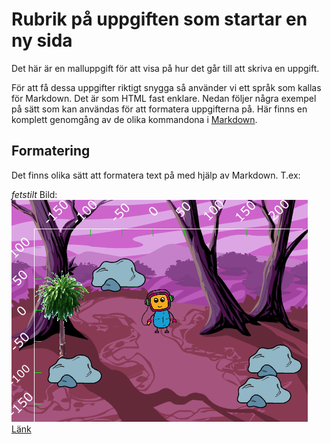 # Rubrik på uppgiften som startar en ny sida

Det här är en malluppgift för att visa på hur det går till att skriva en uppgift.

För att få dessa uppgifter riktigt snygga så använder vi ett språk som kallas för Markdown. Det är som HTML fast enklare. Nedan följer några exempel
på sätt som kan användas för att formatera uppgifterna på.
Här finns en komplett genomgång av de olika kommandona i <a href="https://github.com/adam-p/markdown-here/wiki/Markdown-Cheatsheet">Markdown</a>.

## Formatering

Det finns olika sätt att formatera text på med hjälp av Markdown. T.ex:

*fetstilt*
Bild: ![image alt text](image_0.png)
<a href="https://scratch.mit.edu/projects/172763192/" target="_blank">Länk</a>
